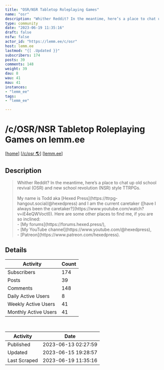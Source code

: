 ```yaml
---
title: "OSR/NSR Tabletop Roleplaying Games" 
name: "osr"
description: "Whither Reddit? In the meantime, here’s a place to chat up old school revival (OSR) and new school revolution (NSR) style TTRPGs.My name is Todd aka [Hexed Press](https://ttrpg-hangout.social/@hexedpress) and I am the current caretaker ([have I always been the caretaker?](https://www.youtube.com/watch?v=iE4eQWVoctI)). Here are some other places to find me, if you are so inclined:- [My forums](https://forums.hexed.press/),- [My YouTube channel](https://www.youtube.com/@hexedpress),- [Patreon](https://www.patreon.com/hexedpress)."
type: community
date: "2023-06-19 11:35:16"
draft: false
nsfw: false
actor_id: "https://lemm.ee/c/osr"
host: lemm.ee
lastmod: "{[ .Updated }}"
subscribers: 174
posts: 39
comments: 148
weight: 39
dau: 8
wau: 41
mau: 41
instances:
- "lemm_ee"
tags: 
- "lemm_ee"

---
```


# /c/OSR/NSR Tabletop Roleplaying Games on lemm.ee

[[home](/)]
[[/c/osr 🌎](https://lemm.ee/c/osr)]
[[lemm.ee](/instances/lemm_ee)]


## Description 

<blockquote class="description">
Whither Reddit? In the meantime, here’s a place to chat up old school revival (OSR) and new school revolution (NSR) style TTRPGs.<br><br>My name is Todd aka [Hexed Press](https://ttrpg-hangout.social/@hexedpress) and I am the current caretaker ([have I always been the caretaker?](https://www.youtube.com/watch?v=iE4eQWVoctI)). Here are some other places to find me, if you are so inclined:<br>- [My forums](https://forums.hexed.press/),<br>- [My YouTube channel](https://www.youtube.com/@hexedpress),<br>- [Patreon](https://www.patreon.com/hexedpress).
</blockquote>


## Details

| Activity | Count  |
|----------------------|---|
| Subscribers          | 174 |
| Posts                | 39  |
| Comments             | 148  |
| Daily Active Users   | 8  |
| Weekly Active Users  | 41  |
| Monthly Active Users | 41  |

<br>

| Activity | Date |
|----------------------|---|
| Published            | 2023-06-13 02:27:59 |
| Updated              | 2023-06-15 19:28:57 |
| Last Scraped         | 2023-06-19 11:35:16 |
